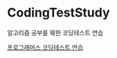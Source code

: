 # CodingTestStudy

알고리즘 공부를 웨한 코딩테스트 연습

[프로그래머스 코딩테스트 연습](https://programmers.co.kr/learn/challenges)

